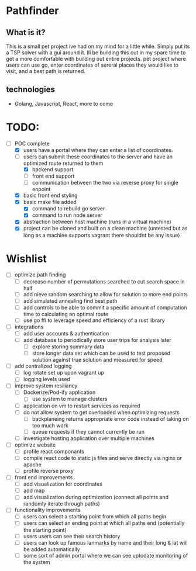 # Pathfinder
## What is it?
This is a small pet project ive had on my mind for a little while. Simply put its a TSP solver with a gui around it. Ill be building this out in my spare time to get a more comfortable with building out entire projects. 
pet project where users can use go, enter coordinates of sereral places they would like to visit, and a best path is returned. 

## technologies
- Golang, Javascript, React, more to come

# TODO:
- [ ] POC complete
    - [x] users have a portal where they can enter a list of coordinates.
    - [ ] users can submit these coordinates to the server and have an optimized route returned to them
        - [x] backend support
        - [ ] front end support
        - [ ] communication between the two via reverse proxy for single enpoint
    - [x] basic front end styling
    - [x] basic make file added
        - [x] command to rebuild go server
        - [x] command to run node server 
    - [x] abstraction between host machine (runs in a virtual machine)
    - [x] project can be cloned and built on a clean machine (untested but as long as a machine supports vagrant there shouldnt be any issue)

# Wishlist
- [ ] optimize path finding
    - [ ] decrease number of permutations searched to cut search space in half
    - [ ] add nieve random searching to allow for solution to more end points
    - [ ] add simulated annealing find best path
    - [ ] add controls to be able to commit a specific amount of computation time to calculating an optimal route
    - [ ] use go ffi to leverage speed and efficiency of a rust library
- [ ] integrations
    - [ ] add user accounts & authentication
    - [ ] add database to periodically store user trips for analysis later
        - [ ] explore storing summary data
        - [ ] store longer data set which can be used to test proposed solution against true solution and measured for speed
- [ ] add centralized logging
    - [ ] log rotate set up upon vagrant up
    - [ ] logging levels used
- [ ] improve system resiliancy
    - [ ] Dockerize/Pod-ify application
        - [ ] use system to manage clusters
    - [ ] application on vm to restart services as required
    - [ ] do not allow system to get overloaded when optimizing requests
        - [ ] backplaneing returns appropriate error code instead of taking on too much work
        - [ ] queue requests if they cannot currently be run
    - [ ] investigate hosting application over multiple machines
- [ ] optimize website
    - [ ] profile react componants
    - [ ] compile react code to static js files and serve directly via nginx or apache
    - [ ] profile reverse proxy
- [ ] front end improvements
    - [ ] add visualization for coordinates
    - [ ] add map
    - [ ] add visualization during optimization (connect all points and randomly iterate through paths)
- [ ] functionality improvements
    - [ ] users can select a starting point from which all paths begin
    - [ ] users can select an ending point at which all paths end (potentially the starting point)
    - [ ] users users can see their search history
    - [ ] users can look up famous lanmarks by name and their long & lat will be added automatically
    - [ ] some sort of admin portal where we can see uptodate monitoring of the system
